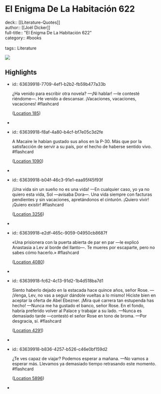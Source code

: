 # El Enigma De La Habitación 622

deck:: [[Literature-Quotes]]\
author:: [[Joël Dicker]]\
full-title:: "El Enigma De La Habitación 622"\
category:: #books\
\
tags:: Literature  

![](https://m.media-amazon.com/images/I/81-ajyK4KsL._SY160.jpg)
## Highlights
- id:: 63639918-7709-4ef1-b2b2-fb59b477a33b
  
  ¿Ha venido para escribir otra novela? —¡Ni hablar! —le contesté riéndome—. He venido a descansar. ¡Vacaciones, vacaciones, vacaciones! #flashcard 
  
  
    ([Location 185](https://readwise.io/to_kindle?action=open&asin=B087QS9GXJ&location=185))
-
- id:: 63639918-f8af-4a80-b4cf-bf7e05c3d2fe
  
  A Macaire le habían gustado sus años en la P-30. Más que por la satisfacción de servir a su país, por el hecho de haberse sentido vivo. #flashcard 
  
  
    ([Location 1090](https://readwise.io/to_kindle?action=open&asin=B087QS9GXJ&location=1090))
-
- id:: 63639918-b04f-46c3-91e1-eaa95f45f93f
  
  ¡Una vida sin un sueño no es una vida! —En cualquier caso, yo ya no quiero esta vida, Sol —avisaba Dora—. Una vida siempre con facturas pendientes y sin vacaciones, apretándonos el cinturón. ¡Quiero vivir! ¡Quiero existir! #flashcard 
  
  
    ([Location 3256](https://readwise.io/to_kindle?action=open&asin=B087QS9GXJ&location=3256))
-
- id:: 63639918-e2df-465c-9059-04950cb8687f
  
  «Una prisionera con la puerta abierta de par en par —le explicó Anastasia a Lev al borde del llanto—. Te mueres por escaparte, pero no sabes cómo hacerlo.» #flashcard 
  
  
    ([Location 4080](https://readwise.io/to_kindle?action=open&asin=B087QS9GXJ&location=4080))
-
- id:: 63639918-fc62-4c13-91d2-1b4d518ba7d1
  
  Siento haberlo dejado en la estacada hace quince años, señor Rose. —¡Venga, Lev, no vas a seguir dándole vueltas a lo mismo! Hiciste bien en aceptar la oferta de Abel Ebezner. ¡Mira qué carrera tan estupenda has hecho! —Nunca me ha gustado el banco, señor Rose. En el fondo, habría preferido volver al Palace y trabajar a su lado. —Nunca es demasiado tarde —contestó el señor Rose en tono de broma. —Por desgracia, sí. #flashcard 
  
  
    ([Location 4291](https://readwise.io/to_kindle?action=open&asin=B087QS9GXJ&location=4291))
-
- id:: 63639918-b836-4257-b526-c46e0bf159d2
  
  ¿Te ves capaz de viajar? Podemos esperar a mañana. —No vamos a esperar más. Llevamos ya demasiado tiempo retrasando este momento. #flashcard 
  
  
    ([Location 5896](https://readwise.io/to_kindle?action=open&asin=B087QS9GXJ&location=5896))
-